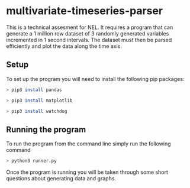 # multivariate-timeseries-parser
This is a technical assesment for NEL. It requires a program that can generate a 1 million row dataset of 3 randomly generated variables incremented in 1 second intervals. The dataset must then be parsed efficiently and plot the data along the time axis.

## Setup

To set up the program you will need to install the following pip packages:
```sh
> pip3 install pandas
```

```sh
> pip3 install matplotlib
```

```sh
> pip3 install watchdog
```

## Running the program

To run the program from the command line simply run the following command 

```sh
> python3 runner.py
```

Once the program is running you will be taken through some short questions about generating data and graphs.
